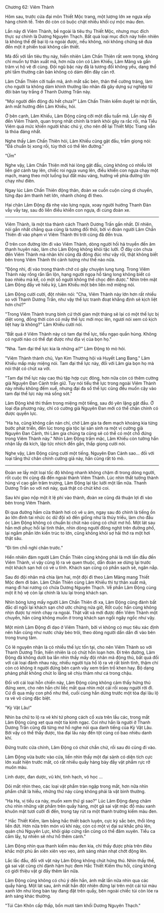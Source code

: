 




Chương 62: Viêm Thành


Hôm sau, trước cửa đại môn Thiết Mộc trang, một lượng lớn xe ngựa xếp hàng chỉnh tề. Trên đó còn có buộc chặt nhiều khối cự mộc màu đen.

Lần này đi Viêm Thành, bề ngoài là tiêu thụ Thiết Mộc, nhưng mục đích thực sự chính là Dương Nguyên Thạch. Bất quá loại mục đích này hiển nhiên là không thể để bại lộ ra ngoài được, nếu không, nói không chừng sẽ đưa đến một ít phiền toái không cần thiết.

Mà đối với lần tiêu thụ này, hiển nhiên Lâm Chấn Thiên rất xem trọng, không chỉ muốn tự thân xuất mã, hơn nữa còn có Lâm Khiếu, Lâm Mãng và gần trăm vị hộ vệ đi cùng. Đội ngũ bậc này đã là tương đối không yếu, dạng thổ phỉ tầm thường căn bản không có dám đến đây càn rỡ.

Lâm Chấn Thiên cỡi tuấn mã, ánh mắt sắc bén, thân thể cường tráng, làm cho người ta không dám khinh thường lão nhân đã gây dựng sự nghiệp từ đôi bàn tay trắng ở Thanh Dương Trấn này.

"Mọi người đến đông đủ hết chưa?" Lâm Chấn Thiên kiểm duyệt lại một lần, ánh mắt hướng đến Lâm Khiếu, hỏi.

Ở bên cạnh, Lâm Khiếu, Lâm Động cũng cỡi một đầu tuấn mã. Lần này đi đến Viêm Thành, quan trọng nhất chính là tránh khỏi gây ra rắc rối, mà Tiểu Viêm quá mức khiến người khác chú ý, cho nên để lại Thiết Mộc Trang vẫn là thỏa đáng nhất.

Nghe thấy Lâm Chấn Thiên hỏi, Lâm Khiếu cũng gật đầu, trầm giọng nói: "Đã chuẩn bị xong rồi, tùy thời có thể lên đường."

"Ừm"

Nghe vậy, Lâm Chấn Thiên mới hài lòng gật đầu, cũng không có nhiều lời liền giơ cánh tay lên, chiếc roi ngựa vung lên, điều khiển con ngựa chạy một mạch, mang theo một luồng bụi đất màu vàng, hướng về phía đường lớn chạy như điên.

Ngay lúc Lâm Chấn Thiên động thân, đoàn xe cuồn cuộn cũng di chuyển, từng đạo âm thanh hét lớn, nhanh chóng đi theo.

Hai chân Lâm Động đá nhẹ vào lưng ngựa, xoay người hướng Thanh Đàn vẫy vẫy tay, sau đó liền điều khiển con ngựa, đi cùng đoàn xe.

***

Viêm Thành, là một tòa thành cách Thanh Dương Trấn gần nhất. Dĩ nhiên, nói gần nhất chẳng qua cũng là tương đối thôi, bởi vì đoàn người Lâm Chấn Thiên đi vào phạm vi Viêm Thành thì trời cũng đã đến trưa.

Ở trên con đường lớn đi vào Viêm Thành, dòng người hối hả truyền đến âm thanh huyên náo, làm cho Lâm Động không khỏi tặc lưỡi. Ở đây còn chưa đến Viêm Thành mà nhân khí cũng đã đông đúc như vậy rồi, thật không biết bên trong Viêm Thành thì cảnh tượng như thế nào nữa.

"Động nhi, đi vào trong thành chớ có gây chuyện lung tung. Trong Viêm Thành này rồng rắn lẫn lộn, hạng người ngọa hổ tàng long không biết có bao nhiêu mà kể, có một số người không thể chọc đến được." Nhìn trên mặt Lâm Động đầy vẻ hiếu kỳ, Lâm Khiếu một bên liền mở miệng nói.

Lâm Động cười cười, đột nhiên nói: "Cha, Viêm Thành này lớn hơn rất nhiều so với Thanh Dương Trấn, như vậy thế lực tranh đoạt khẳng định sẽ kịch liệt hơn chứ?"

"Trong Viêm Thành trung bình cứ thời gian một tháng sẽ lại có một thế lực bị diệt vong, đồng thời còn có mấy thế lực mới mọc lên, ngươi nói xem có kịch liệt hay là không?" Lâm Khiếu cười nói.

"Bất quá ở Viêm Thành này có tam đại thế lực, tiếu ngạo quần hùng. Không có người nào có thể đạt được như địa vị của bọn họ."

"Nha. Tam đại thế lực kia là những ai?" Lâm Động tò mò hỏi.

"Viêm Thành thành chủ, Vạn Kim Thương hội và Huyết Lang Bang." Lâm Khiếu mấp máy miệng nói. Tam đại thế lực này, đối với Lâm gia bọn họ mà nói thật có chút xa vời.

"Tam đại thế lực này cao thủ tập hợp cực đông, hơn nữa còn có thêm cường giả Nguyên Đan Cảnh trấn giữ. Tuy nói tiểu thế lực trong ngoài Viêm Thành này nhiều không đếm xuể, nhưng đại đa số thế lực cũng đều muốn cậy vào tam đại thế lực này mà sống sót."

Lâm Động khẽ thì thầm trong miệng một tiếng, sau đó yên lặng gật đầu. Ở loại địa phương này, chỉ có cường giả Nguyên Đan mới có thể chân chính có được quyền lực.

"Ha ha, cũng không cần nản chí, chờ Lâm gia ta đem mạch khoáng kia từng bước phát triển, đến lúc trong gia tộc lại sản sinh ra một vị cường giả Nguyên Đan Cảnh, thì Lâm gia chúng ta cũng sẽ có thể có một chỗ đứng trong Viêm Thành này." Nhìn Lâm Động trầm mặc, Lâm Khiếu còn tưởng hắn nhận lấy đả kích, lập tức nhích đến gần, thấp giọng cười nói.

Nghe vậy, Lâm Động cũng cười một tiếng. Nguyên Đan Cảnh sao... đối với loại tầng thứ chân chính cường giả này, hắn cũng rất tò mò.

***

Đoàn xe lấy một loại tốc độ không nhanh không chậm đi trong dòng người, rốt cuộc thì cũng đã đến ngoài thành Viêm Thành. Lúc nhìn thất tường thành hùng vĩ cao gần trăm trượng, Lâm Động lại tặc lưỡi một lần nữa. Thanh Dương Trấn so với nơi này, quả thật có chút khó coi.

Sau khi giao nộp một ít lệ phí vào thành, đoàn xe cũng đã thuận lợi đi vào bên trong Viêm Thành.

Đi qua đường hầm cửa thành hơi có vẻ u ám, ngay sau đó chính là tiếng ồn ào lớn đinh tai nhức óc dữ đội xô đến giống như là thủy triều, làm cho đầu óc Lâm Động không có chuẩn bị chút nào cũng có chút mơ hồ. Một lát sau hắn mới phục hồi lại tinh thần, nhìn dòng người đông nghịt trên đường phố, lại ngắm phần lớn kiến trúc to lớn, cũng không khỏi sợ hãi thở ra một hơi thật sâu.

"Đi tìm chỗ nghỉ chân trước."

Hiển nhiên đám người Lâm Chấn Thiên cũng không phải là mới lần đầu đến Viêm Thành, vì vậy cũng lộ ra vẻ quen thuộc, dẫn đoàn xe dừng lại trước một khách sạn hơi có vẻ u tĩnh. Khách sạn cũng có phần sạch sẽ, ngăn nắp.

Sau đó đội nhân mã chia làm hai, một đội đi theo Lâm Mãng mang Thiết Mộc đem đi bán. Lâm Chấn Thiên cùng Lâm Khiếu thì tự thân xuất mã, mang đi hai rương có chứa Dương Nguyên Thạch. Về phần Lâm Động cùng một ít hộ vệ còn lại chính là lưu lại trong khách sạn.

Nhìn bóng lưng mấy người Lâm Chấn Thiên đi xa, Lâm Động cũng đành bất đắc dĩ ngồi lại khách sạn chờ ước chừng nửa giờ, Rốt cuộc hắn cũng không nhịn được tự mình chạy ra ngoài. Thật vất vả mới được đến Viêm Thành một chuyến, hắn cũng không muốn ở trong khách sạn ngồi ngây ngốc như vậy.

Một mình Lâm Động đi dạo ở Viêm Thành, bởi vì không có mục tiêu xác định nên hắn cũng như nước chảy bèo trôi, theo dòng người dần dần đi vào bên trong trung tâm.

Có lẽ nguyên nhân là có nhiều thế lực tồn tại, cho nên Viêm Thành so với Thanh Dương Trấn, hiển nhiên là có chút hỗn loạn hơn. Đi trên đường, Lâm Động đã không dưới ba lần nhìn thấy mấy đội nhân mã động thủ, bất quá đối với cái loại đánh nhau này, nhiều người tựa hồ lộ ra vẻ rất bình tĩnh, thậm chí còn có không ít người đứng bên cạnh vây xem trầm trồ khen hay. Bộ dạng phảng phất không chút lo lắng sẽ chịu thảm như cá trong chậu.

Đối với cái loại hỗn chiến này, Lâm Động cũng không cảm thấy hứng thú đứng xem, cho nên hắn chỉ liếc mắt qua nhìn một cái rồi xoay người rời đi. Cứ đi qua mấy con phố như thế, cuối cùng hắn dừng trước một tòa đại lâu lộ ra vẻ vô cùng đặc biệt.

"Kỳ Vật Lâu!"

Nhìn ba chữ to lộ ra vẻ khí tứ phong cách cổ xưa trên lầu các, trong mắt Lâm Động cũng xẹt qua một tia kinh ngạc. Coi như hắn là người ở Thanh Dương Trấn cũng đã từng mơ hồ nghe nói qua danh tiếng của Kỳ Vật Lâu. Bởi vậy có thể thấy được, tòa đại lâu này đến tột cùng có bao nhiêu danh khí.

Đứng trước cửa chính, Lâm Động có chút chần chừ, rồi sau đó cũng đi vào.

Lâm Động vừa bước vào cửa, liền nhìn thấy một đại sảnh có diện tích cực lớn xuất hiện trước mắt, có rất nhiều quầy hàng bày đầy vật phẩm rực rỡ muôn màu.

Linh dược, đan dược, vũ khí, tinh hạch, võ học …

Dõi mắt nhìn theo, các loại vật phẩm tràn ngập trong mắt, hơn nữa nhìn phẩm chất là hiểu, những thứ này cũng không phải là vật bình thường.

"Ha Ha, vị tiểu ca này, muốn xem thứ gì sao?" Lúc Lâm Động đang chăm chú nhìn những vật phẩm trên quầy hàng, một gã sai vặt mặc đồ màu xanh khuôn mặt tươi cười đi đến, trong tay rút ra một thanh trường kiếm màu đen.

" Hắc Thiết Kiếm, làm bằng hắc thiết bách luyện, cực kỳ sắc bén, thổi lông liền đứt. Hơn nữa trên món vũ khí này, còn có một vị đại sư khắc phù lên, quán chú Nguyên Lực, khôi giáp cứng rắn cũng có thể đâm xuyên. Tiểu ca cầm lấy, tự nhiên sẽ như hổ thêm cánh."

Lâm Động nhìn qua thanh kiếm màu đen kia, chỉ thấy được phía trên điêu khắc một phù ấn xiên xiên vẹo vẹo, ánh sáng nhàn nhạt chớt động lên.

Lắc lắc đầu, đối với vật này Lâm Động không chút hứng thú. Nhìn thấy thế, gã sai vặt cũng chỉ đành hậm hực đem Hắc Thiết Kiếm thu hồi, cũng không có giới thiệu vật gì đấy thêm lần nữa.

Lâm Động cũng không có chú ý đến hắn, ánh mắt lần nữa nhìn qua các quầy hàng. Một lát sau, ánh mắt hắn đột nhiên đừng lại trên một cái túi màu xanh lớn như lòng bàn tay đang đặt trên quầy, bên ngoài chiếc túi còn lóe ra ánh sáng khác thường.

"Túi Càn Khôn cấp thấp, bốn mươi tám khối Dương Nguyên Thạch."




